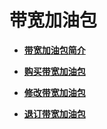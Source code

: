 # 带宽加油包<a name="bandwidthpk_0001"></a>

-   **[带宽加油包简介](带宽加油包简介.md)**  

-   **[购买带宽加油包](购买带宽加油包.md)**  

-   **[修改带宽加油包](修改带宽加油包.md)**  

-   **[退订带宽加油包](退订带宽加油包.md)**  


